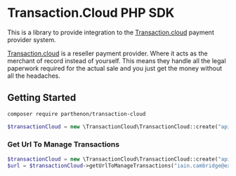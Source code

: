 Transaction.Cloud PHP SDK 
=================

This is a library to provide integration to the [Transaction.cloud](https://hosted.transaction.cloud/ref/6HBUF3G5) payment provider system.

[Transaction.cloud](https://hosted.transaction.cloud/ref/6HBUF3G5) is a reseller payment provider. Where it acts as the merchant of record instead of yourself. This means they handle all the legal paperwork required for the actual sale and you just get the money without all the headaches.

## Getting Started

```sh
composer require parthenon/transaction-cloud
```

```php
$transactionCloud = new \TransactionCloud\TransactionCloud::create("api_key", "api_key_password");
```

### Get Url To Manage Transactions

```php 
$transactionCloud = new \TransactionCloud\TransactionCloud::create("api_key", "api_key_password");
$url = $transactionCloud->getUrlToManageTransactions("iain.cambridge@example.org");
```